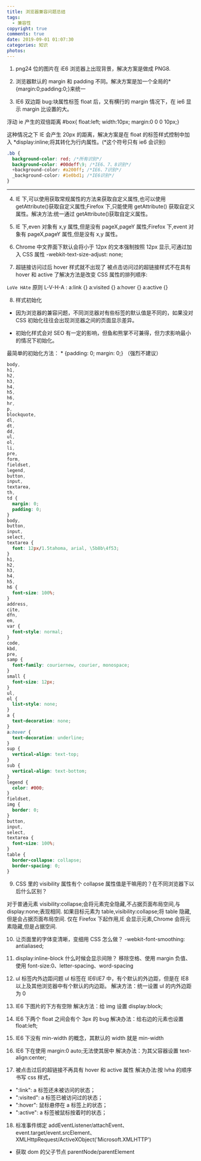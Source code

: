 ```yaml
---
title: 浏览器兼容问题总结
tags:
  - 兼容性
copyright: true
comments: true
date: 2019-09-01 01:07:30
categories: 知识
photos:
---
```


1. png24 位的图片在 iE6 浏览器上出现背景，解决方案是做成 PNG8.

2. 浏览器默认的 margin 和 padding 不同。解决方案是加一个全局的\*{margin:0;padding:0;}来统一

3. IE6 双边距 bug:块属性标签 float 后，又有横行的 margin 情况下，在 ie6 显示 margin 比设置的大。

浮动 ie 产生的双倍距离 #box{ float:left; width:10px; margin:0 0 0 10px;}

这种情况之下 IE 会产生 20px 的距离，解决方案是在 float 的标签样式控制中加入 *display:inline;将其转化为行内属性。(*这个符号只有 ie6 会识别)

```css
.bb {
  background-color: red; /*所有识别*/
  background-color: #00deff\9; /*IE6、7、8识别*/
  +background-color: #a200ff; /*IE6、7识别*/
  _background-color: #1e0bd1; /*IE6识别*/
}
```

---

<!--more-->

4. IE 下,可以使用获取常规属性的方法来获取自定义属性,也可以使用 getAttribute()获取自定义属性;Firefox 下,只能使用 getAttribute()
   获取自定义属性。解决方法:统一通过 getAttribute()获取自定义属性。

5. IE 下,even 对象有 x,y 属性,但是没有 pageX,pageY 属性;Firefox 下,event 对象有 pageX,pageY 属性,但是没有 x,y 属性。

6. Chrome 中文界面下默认会将小于 12px 的文本强制按照 12px 显示,可通过加入 CSS 属性 -webkit-text-size-adjust: none;

7. 超链接访问过后 hover 样式就不出现了 被点击访问过的超链接样式不在具有 hover 和 active 了解决方法是改变 CSS 属性的排列顺序:

`LoVe HAte` 原则
L-V-H-A : a:link {} a:visited {} a:hover {} a:active {}

8. 样式初始化

- 因为浏览器的兼容问题，不同浏览器对有些标签的默认值是不同的，如果没对 CSS 初始化往往会出现浏览器之间的页面显示差异。

- 初始化样式会对 SEO 有一定的影响，但鱼和熊掌不可兼得，但力求影响最小的情况下初始化。

最简单的初始化方法： \* {padding: 0; margin: 0;} （强烈不建议）

```css
body,
h1,
h2,
h3,
h4,
h5,
h6,
hr,
p,
blockquote,
dl,
dt,
dd,
ul,
ol,
li,
pre,
form,
fieldset,
legend,
button,
input,
textarea,
th,
td {
  margin: 0;
  padding: 0;
}
body,
button,
input,
select,
textarea {
  font: 12px/1.5tahoma, arial, \5b8b\4f53;
}
h1,
h2,
h3,
h4,
h5,
h6 {
  font-size: 100%;
}
address,
cite,
dfn,
em,
var {
  font-style: normal;
}
code,
kbd,
pre,
samp {
  font-family: couriernew, courier, monospace;
}
small {
  font-size: 12px;
}
ul,
ol {
  list-style: none;
}
a {
  text-decoration: none;
}
a:hover {
  text-decoration: underline;
}
sup {
  vertical-align: text-top;
}
sub {
  vertical-align: text-bottom;
}
legend {
  color: #000;
}
fieldset,
img {
  border: 0;
}
button,
input,
select,
textarea {
  font-size: 100%;
}
table {
  border-collapse: collapse;
  border-spacing: 0;
}
```

9. CSS 里的 visibility 属性有个 collapse 属性值是干嘛用的？在不同浏览器下以后什么区别？

对于普通元素 visibility:collapse;会将元素完全隐藏,不占据页面布局空间,与 display:none;表现相同.
如果目标元素为 table,visibility:collapse;将 table 隐藏,但是会占据页面布局空间.
仅在 Firefox 下起作用,IE 会显示元素,Chrome 会将元素隐藏,但是占据空间.

10. 让页面里的字体变清晰，变细用 CSS 怎么做？
    -webkit-font-smoothing: antialiased;

11. display:inline-block 什么时候会显示间隙？
    移除空格、使用 margin 负值、使用 font-size:0、letter-spacing、word-spacing

12. ul 标签内外边距问题 ul 标签在 IE6\IE7 中，有个默认的外边距，但是在 IE8 以上及其他浏览器中有个默认的内边距。
    解决方法：统一设置 ul 的内外边距为 0

13. IE6 下图片的下方有空隙
    解决方法：给 img 设置 display:block;

14. IE6 下两个 float 之间会有个 3px 的 bug
    解决办法：给右边的元素也设置 float:left;

15. IE6 下没有 min-width 的概念，其默认的 width 就是 min-width

16. IE6 下在使用 margin:0 auto;无法使其居中
    解决办法：为其父容器设置 text-align:center;

17. 被点击过后的超链接不再具有 hover 和 active 属性
    解决办法:按 lvha 的顺序书写 css 样式，

- ":link": a 标签还未被访问的状态；
- ":visited": a 标签已被访问过的状态；
- ":hover": 鼠标悬停在 a 标签上的状态；
- ":active": a 标签被鼠标按着时的状态；

18. 标准事件绑定
    addEventListener/attachEvent、event.target/event.srcElement、XMLHttpRequest/ActiveXObject('Microsoft.XMLHTTP')

- 获取 dom 的父子节点
  parentNode/parentElement
